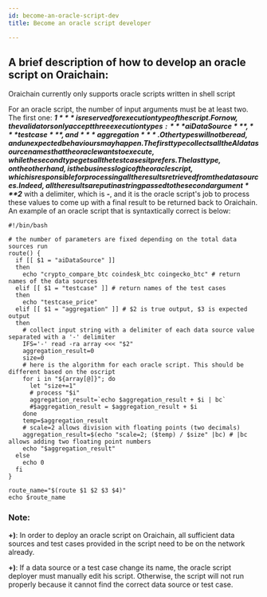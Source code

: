 ```yaml
---
id: become-an-oracle-script-dev
title: Become an oracle script developer

---
```


## A brief description of how to develop an oracle script on Oraichain:

 Oraichain currently only supports oracle scripts written in shell script

For an oracle script, the number of input arguments must be at least two. The first one: ***$1*** is reserved for execution type of the script. For now, the validators only accept three execution types: ***aiDataSource***, ***testcase***, and ***aggregation***. Other types will not be read, and unexpected behaviours may happen. The first type collects all the AI data source names that the oracle wants to execute, while the second type gets all the test cases it prefers. The last type, on the other hand, is the business logic of the oracle script, which is responsible for processing all the results retrieved from the data sources. Indeed, all the results are put in a string passed to the second argument ***$2*** with a delimiter, which is ***-***, and it is the oracle script's job to process these values to come up with a final result to be returned back to Oraichain. An example of an oracle script that is syntaxtically correct is below:

```
#!/bin/bash

# the number of parameters are fixed depending on the total data sources run
route() {
  if [[ $1 = "aiDataSource" ]]
  then 
    echo "crypto_compare_btc coindesk_btc coingecko_btc" # return names of the data sources
  elif [[ $1 = "testcase" ]] # return names of the test cases
  then
    echo "testcase_price"
  elif [[ $1 = "aggregation" ]] # $2 is true output, $3 is expected output
  then
    # collect input string with a delimiter of each data source value separated with a '-' delimiter
    IFS='-' read -ra array <<< "$2"
    aggregation_result=0
    size=0
    # here is the algorithm for each oracle script. This should be different based on the oscript
    for i in "${array[@]}"; do
      let "size+=1"
      # process "$i"
      aggregation_result=`echo $aggregation_result + $i | bc`
      #$aggregation_result = $aggregation_result + $i
    done
    temp=$aggregation_result
    # scale=2 allows division with floating points (two decimals)
    aggregation_result=$(echo "scale=2; ($temp) / $size" |bc) # |bc allows adding two floating point numbers
    echo "$aggregation_result"
  else
    echo 0
  fi
}

route_name="$(route $1 $2 $3 $4)"
echo $route_name
```

### Note: 

**+)**: In order to deploy an oracle script on Oraichain, all sufficient data sources and test cases provided in the script need to be on the network already. 

**+)**: If a data source or a test case change its name, the oracle script deployer must manually edit his script. Otherwise, the script will not run properly because it cannot find the correct data source or test case.